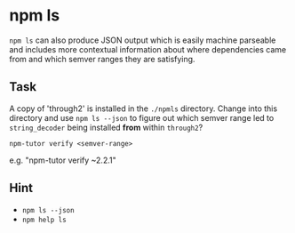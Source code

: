 # npm ls

`npm ls` can also produce JSON output which is easily machine parseable
and includes more contextual information about where dependencies came
from and which semver ranges they are satisfying.

## Task

A copy of 'through2' is installed in the `./npmls` directory. Change
into this directory and use `npm ls --json` to figure out which semver
range led to `string_decoder` being installed **from** within
`through2`?

```
npm-tutor verify <semver-range>
```

e.g. "npm-tutor verify ~2.2.1"

## Hint

* `npm ls --json`
* `npm help ls`

